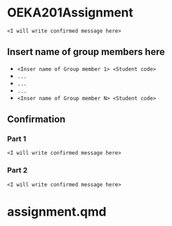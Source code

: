 # OEKA201Assignment


`<I will write confirmed message here> `

## Insert name of group members here

- `<Inser name of Group member 1> <Student code>`
- `...`
- `...`
- `...`
- `<Inser name of Group member N> <Student code>`

## Confirmation

### Part 1
`<I will write confirmed message here> `

### Part 2
`<I will write confirmed message here> `


# assignment.qmd
